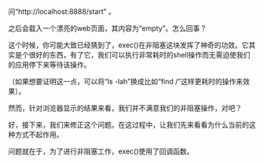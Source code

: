 问“http://localhost:8888/start” 。

之后会载入一个漂亮的web页面，其内容为“empty”。怎么回事？

这个时候，你可能大致已经猜到了，exec()在非阻塞这块发挥了神奇的功效。它其实是个很好的东西，有了它，我们可以执行非常耗时的shell操作而无需迫使我们的应用停下来等待该操作。

（如果想要证明这一点，可以将“ls -lah”换成比如“find /”这样更耗时的操作来效果）。

然而，针对浏览器显示的结果来看，我们并不满意我们的非阻塞操作，对吧？

好，接下来，我们来修正这个问题。在这过程中，让我们先来看看为什么当前的这种方式不起作用。

问题就在于，为了进行非阻塞工作，exec()使用了回调函数。